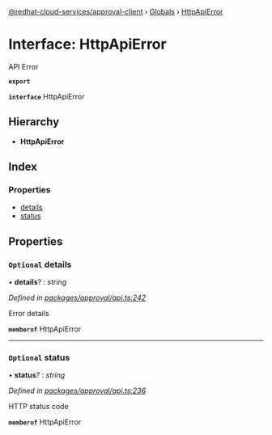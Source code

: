 [@redhat-cloud-services/approval-client](../README.md) › [Globals](../globals.md) › [HttpApiError](httpapierror.md)

# Interface: HttpApiError

API Error

**`export`** 

**`interface`** HttpApiError

## Hierarchy

* **HttpApiError**

## Index

### Properties

* [details](httpapierror.md#optional-details)
* [status](httpapierror.md#optional-status)

## Properties

### `Optional` details

• **details**? : *string*

*Defined in [packages/approval/api.ts:242](https://github.com/fhlavac/javascript-clients/blob/master/packages/approval/api.ts#L242)*

Error details

**`memberof`** HttpApiError

___

### `Optional` status

• **status**? : *string*

*Defined in [packages/approval/api.ts:236](https://github.com/fhlavac/javascript-clients/blob/master/packages/approval/api.ts#L236)*

HTTP status code

**`memberof`** HttpApiError
